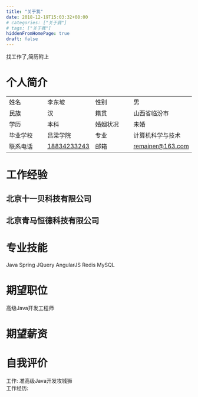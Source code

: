 ```yaml
---
title: "关于我"
date: 2018-12-19T15:03:32+08:00
# categories: ["关于我"]
# tags: ["关于我"]
hiddenFromHomePage: true
draft: false
---
```


<style>
table thead {
    display: none;
}
table td {
    width: 25%;
}
.post-content h2 {
    color: #444444
}
</style>

找工作了,简历附上
<!--more-->

# 个人简介

|  -  |  -  |  -  |  -  |
| --- | --- | --- | --- |
| 姓名 | 李东坡 | 性别 | 男 |
| 民族 | 汉 | 籍贯 | 山西省临汾市 |
| 学历 | 本科 | 婚姻状况 | 未婚 |
| 毕业学校 | 吕梁学院 | 专业 | 计算机科学与技术 |
| 联系电话 | <a href="tel:13828172679">18834233243</a> | 邮箱 | remainer@163.com |

# 工作经验

## 北京十一贝科技有限公司


## 北京青马恒德科技有限公司


# 专业技能
Java
Spring
JQuery
AngularJS
Redis
MySQL


# 期望职位
高级Java开发工程师

# 期望薪资

# 自我评价


工作: 准高级Java开发攻城狮  
工作经历:
    